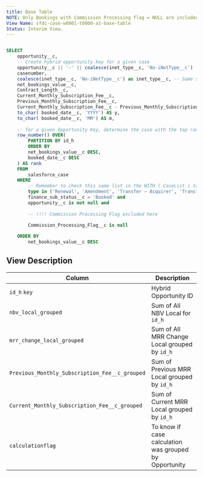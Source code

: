 ```yaml
---
title: Base Table
NOTE: Only Bookings with Commission Processing flag = NULL are included; Only Renewal, Amendment, Transfer included in grouping. Splits are removed from Grouping (Renewal, Amendment, Transfer splits)
View Name: sfdc-case-w0001-t0000-a1-base-table
Status: Interim View.
---
```


```sql

SELECT
	opportunity__c,
	-- Create hybrid opportunity key for a given case
	opportunity__c || '-' || coalesce(inet_type__c, 'No-iNetType__c') || '-' || to_char( booked_date__c, 'YYYY') || '-' || to_char( booked_date__c, 'MM') AS id_h,
	casenumber,
	coalesce(inet_type__c, 'No-iNetType__c') as inet_type__c, -- Same syntax used in Split Table, to identify Split Cases by id_h at sfdc-w003-t005-splits-key-value-final
	net_bookings_value__c,
	Contract_Length__c,
	Current_Monthly_Subscription_Fee__c,
	Previous_Monthly_Subscription_Fee__c,
	Current_Monthly_Subscription_Fee__c - Previous_Monthly_Subscription_Fee__c as MRRChangeLocal,
	to_char( booked_date__c, 'YYYY') AS y,
	to_char( booked_date__c, 'MM') AS m,
	
	-- for a given Opportunity Key, determine the case with the top rank as determined by highest NBV
	row_number() OVER(     
		PARTITION BY id_h
		ORDER BY
		net_bookings_value__c DESC,
		booked_date__c DESC
	) AS rank
	FROM
		salesforce_case
	WHERE
		-- Remember to check this same list in the WITH ( CaseList ) table in Final View
		type in ('Renewal', 'Amendment', 'Transfer – Acquirer', 'Transfer – Acquiree') and    
		finance_sub_status__c = 'Booked' and
		opportunity__c is not null and
		
		-- !!!! Commission Processing Flag excluded here
		
		Commission_Processing_Flag__c is null

	ORDER BY
		net_bookings_value__c DESC

```		
## View Description

| Column | Description |
| --- | --- |
| `id_h` `key`| Hybrid Opportunity ID |
| `nbv_local_grouped` | Sum of All NBV Local for `id_h` |
| `mrr_change_local_grouped` | Sum of All MRR Change Local grouped by `id_h` |
| `Previous_Monthly_Subscription_Fee__c_grouped`| Sum of Previous MRR Local grouped by `id_h` |
| `Current_Monthly_Subscription_Fee__c_grouped` | Sum of Current MRR Local grouped by `id_h` |
| `calculationflag` | To know if case calculation was grouped by Opportunity |
